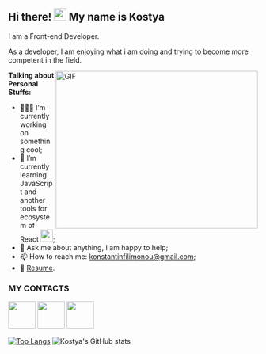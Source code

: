 ## Hi there! <img src="https://media.giphy.com/media/hvRJCLFzcasrR4ia7z/giphy.gif" width="25px"> My name is Kostya

I am a Front-end Developer.

As a developer, I am enjoying what i am doing and trying to become more competent in the field.

<img align="right" alt="GIF" src="https://c.tenor.com/bQCHJwgCNuMAAAAC/kitten-cat.gif?raw=true" width="408px" height="318px" />

**Talking about Personal Stuffs:**

- 👨🏻‍💻 I’m currently working on something cool;
- 🚀 I’m currently learning JavaScript and another tools for ecosystem of React <img width="25px" src="https://img.icons8.com/ultraviolet/40/000000/react--v2.png"/>;
- 💬 Ask me about anything, I am happy to help;
- 📫 How to reach me: konstantinfilimonou@gmail.com;
- 📝 [Resume](https://drive.google.com/file/d/1fEeDIY3zp4dhDkIaTcX9HFpVoEkkPqh7/view?usp=sharing).



### MY CONTACTS
[<img width="55" src="https://cdn.icon-icons.com/icons2/2699/PNG/512/linkedin_logo_icon_170234.png">](https://www.linkedin.com/in/filimonovkostya/)
[<img width="55" src="https://cdn.icon-icons.com/icons2/2108/PNG/512/telegram_icon_130816.png">](https://t.me/FilimonovKostya)
[<img width="55" src="https://cdn.icon-icons.com/icons2/1753/PNG/512/iconfinder-social-media-applications-32vk-4102593_113806.png">](https://vk.com/id97510491)

[![Top Langs](https://github-readme-stats.vercel.app/api/top-langs/?username=FilimonovKostya&layout=compact)](https://github.com/FilimonovKostya/github-readme-stats)
![Kostya's GitHub stats](https://github-readme-stats.vercel.app/api?username=FilimonovKostya&theme=react&show_icons=true)
